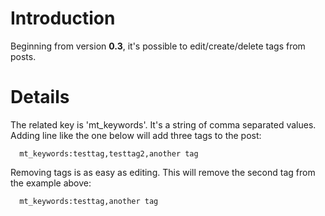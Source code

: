 # Introduction #

Beginning from version **0.3**, it's possible to edit/create/delete tags from posts.

# Details #

The related key is 'mt\_keywords'. It's a string of comma separated values. Adding line like the one below will add three tags to the post:

```
  mt_keywords:testtag,testtag2,another tag
```

Removing tags is as easy as editing. This will remove the second tag from the example above:

```
  mt_keywords:testtag,another tag
```
